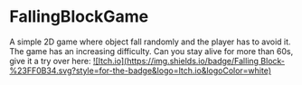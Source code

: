 # FallingBlockGame
A simple 2D game where object fall randomly and the player has to avoid it. The game has an increasing difficulty. 
Can you stay alive for more than 60s, give it a try over here: 
[![Itch.io](https://img.shields.io/badge/Falling Block-%23FF0B34.svg?style=for-the-badge&logo=Itch.io&logoColor=white)](https://premvarijakzhan.itch.io/falling-block) 

